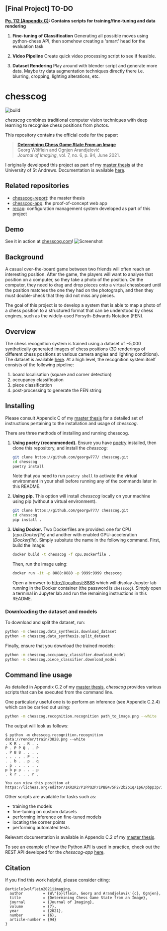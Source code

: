 ## [Final Project] TO-DO

**[Pg. 112 (Appendix C)](https://github.com/georg-wolflein/chesscog-report/raw/master/report.pdf): Contains scripts for training/fine-tuning and data rendering**
1. **Fine-tuning of Classification** Generating all possible moves using python-chess API, then somehow creating a 'smart' head for the evaluation task

2. **Video Pipeline** Create quick video processing script to see if feasible.

3. **Dataset Rendering** Play around with blender script and generate more data. Maybe try data augmentation techniques directly there i.e. blurring, cropping, lighting alterations, etc.

# chesscog

![build](https://github.com/georg-wolflein/chesscog/workflows/build/badge.svg)

_chesscog_ combines traditional computer vision techniques with deep learning to recognise chess positions from photos.

This repository contains the official code for the paper:

> [**Determining Chess Game State From an Image**](https://doi.org/10.3390/jimaging7060094)  
> Georg Wölflein and Ognjen Arandjelović  
> _Journal of Imaging_, vol. 7, no. 6, p. 94, June 2021.

I originally developed this project as part of my [master thesis](https://github.com/georg-wolflein/chesscog-report/raw/master/report.pdf) at the University of St Andrews. Documentation is available [here](https://georg-wolflein.github.io/chesscog).


## Related repositories

- [chesscog-report](https://github.com/georg-wolflein/chesscog-report): the master thesis
- [chesscog-app](https://github.com/georg-wolflein/chesscog-app): the proof-of-concept web app
- [recap](https://github.com/georg-wolflein/recap): configuration management system developed as part of this project

## Demo

See it in action at [chesscog.com](https://www.chesscog.com)!
![Screenshot](https://github.com/georg-wolflein/chesscog/raw/master/docs/demo_screenshot.png)

## Background

A casual over-the-board game between two friends will often reach an interesting position. After the game, the players will want to analyse that position on a computer, so they take a photo of the position. On the computer, they need to drag and drop pieces onto a virtual chessboard until the position matches the one they had on the photograph, and then they must double-check that they did not miss any pieces.

The goal of this project is to develop a system that is able to map a photo of a chess position to a structured format that can be understood by chess engines, such as the widely-used Forsyth–Edwards Notation (FEN).

## Overview

The chess recognition system is trained using a dataset of ~5,000 synthetically generated images of chess positions (3D renderings of different chess positions at various camera angles and lighting conditions).
The dataset is available [here](https://doi.org/10.17605/OSF.IO/XF3KA).
At a high level, the recognition system itself consists of the following pipeline:

1. board localisation (square and corner detection)
2. occupancy classification
3. piece classification
4. post-processing to generate the FEN string

## Installing

Please consult Appendix C of my [master thesis](https://github.com/georg-wolflein/chesscog-report/raw/master/report.pdf) for a detailed set of instructions pertaining to the installation and usage of _chesscog_.

There are three methods of installing and running chesscog.

1. **Using poetry (recommended).**
   Ensure you have [poetry](https://python-poetry.org) installed, then clone this repository, and install the _chesscog_:
   ```bash
   git clone https://github.com/georgw777/ chesscog.git
   cd chesscog
   poetry install
   ```
   Note that you need to run `poetry shell` to activate the virtual environment in your shell before running any of the commands later in this README.
2. **Using pip.**
   This option will install _chesscog_ locally on your machine using pip (without a virtual environment).
   ```bash
   git clone https://github.com/georgw777/ chesscog.git
   cd chesscog
   pip install .
   ```
3. **Using Docker.**
   Two Dockerfiles are provided: one for CPU (_cpu.Dockerfile_) and another with enabled GPU-acceleration (_Dockerfile_). Simply subsitute the name in the following command.
   First, build the image:

   ```bash
   docker build -t chesscog -f cpu.Dockerfile .
   ```

   Then, run the image using:

   ```bash
   docker run -it -p 8888:8888 -p 9999:9999 chesscog
   ```

   Open a browser to [http://localhost:8888](http://localhost:8888) which will display Jupyter lab running in the Docker container (the password is `chesscog`). Simply open a terminal in Jupyter lab and run the remaining instructions in this README.

### Downloading the dataset and models

To download and split the dataset, run:

```bash
python -m chesscog.data_synthesis.download_dataset
python -m chesscog.data_synthesis.split_dataset
```

Finally, ensure that you download the trained models:

```bash
python -m chesscog.occupancy_classifier.download_model
python -m chesscog.piece_classifier.download_model
```

## Command line usage

As detailed in Appendix C.2 of my [master thesis](https://github.com/georg-wolflein/chesscog-report/raw/master/report.pdf), _chesscog_ provides various scripts that can be executed from the command line.

One particularly useful one is to perform an inference (see Appendix C.2.4) which can be carried out using:

```bash
python -m chesscog.recognition.recognition path_to_image.png --white
```

The output will look as follows:

```
$ python -m chesscog.recognition.recognition data://render/train/3828.png --white
. K R . . R . .
P . P P Q . . P
. P B B . . . .
. . . . . P . .
. . b . . p . q
. p . . . . . .
p b p p . . . p
. k r . . . r .

You can view this position at https://lichess.org/editor/1KR2R2/P1PPQ2P/1PBB4/5P2/2b2p1q/1p6/pbpp3p/1kr3r1
```

Other scripts are available for tasks such as:

- training the models
- fine-tuning on custom datasets
- performing inference on fine-tuned models
- locating the corner points
- performing automated tests

Relevant documentation is available in Appendix C.2 of my [master thesis](https://github.com/georg-wolflein/chesscog-report/raw/master/report.pdf).

To see an example of how the Python API is used in practice, check out the REST API developed for the _chesscog-app_ [here](https://github.com/georg-wolflein/chesscog-app/tree/master/api).

## Citation

If you find this work helpful, please consider citing:

```
@article{wolflein2021jimaging,
  author         = {W\"{o}lflein, Georg and Arandjelovi\'{c}, Ognjen},
  title          = {Determining Chess Game State from an Image},
  journal        = {Journal of Imaging},
  volume         = {7},
  year           = {2021},
  number         = {6},
  article-number = {94}
}
```
